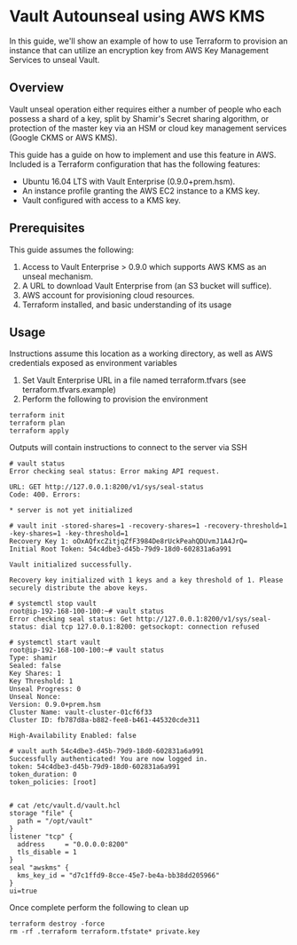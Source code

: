 # Vault Autounseal using AWS KMS

In this guide, we'll show an example of how to use Terraform to provision an instance that can utilize an encryption key from AWS Key Management Services to unseal Vault.

## Overview
Vault unseal operation either requires either a number of people who each possess a shard of a key, split by Shamir's Secret sharing algorithm, or protection of the master key via an HSM or cloud key management services (Google CKMS or AWS KMS). 

This guide has a guide on how to implement and use this feature in AWS. Included is a Terraform configuration that has the following features:  
* Ubuntu 16.04 LTS with Vault Enterprise (0.9.0+prem.hsm).   
* An instance profile granting the AWS EC2 instance to a KMS key.   
* Vault configured with access to a KMS key.   


## Prerequisites

This guide assumes the following:   

1. Access to Vault Enterprise > 0.9.0 which supports AWS KMS as an unseal mechanism. 
1. A URL to download Vault Enterprise from (an S3 bucket will suffice). 
1. AWS account for provisioning cloud resources. 
1. Terraform installed, and basic understanding of its usage


## Usage
Instructions assume this location as a working directory, as well as AWS credentials exposed as environment variables

1. Set Vault Enterprise URL in a file named terraform.tfvars (see terraform.tfvars.example)
1. Perform the following to provision the environment

```
terraform init
terraform plan
terraform apply
```

Outputs will contain instructions to connect to the server via SSH


```
# vault status
Error checking seal status: Error making API request.

URL: GET http://127.0.0.1:8200/v1/sys/seal-status
Code: 400. Errors:

* server is not yet initialized

# vault init -stored-shares=1 -recovery-shares=1 -recovery-threshold=1 -key-shares=1 -key-threshold=1
Recovery Key 1: oOxAQfxcZitjqZfF3984De8rUckPeahQDUvmJ1A4JrQ=
Initial Root Token: 54c4dbe3-d45b-79d9-18d0-602831a6a991

Vault initialized successfully.

Recovery key initialized with 1 keys and a key threshold of 1. Please
securely distribute the above keys.

# systemctl stop vault
root@ip-192-168-100-100:~# vault status
Error checking seal status: Get http://127.0.0.1:8200/v1/sys/seal-status: dial tcp 127.0.0.1:8200: getsockopt: connection refused

# systemctl start vault
root@ip-192-168-100-100:~# vault status
Type: shamir
Sealed: false
Key Shares: 1
Key Threshold: 1
Unseal Progress: 0
Unseal Nonce:
Version: 0.9.0+prem.hsm
Cluster Name: vault-cluster-01cf6f33
Cluster ID: fb787d8a-b882-fee8-b461-445320cde311

High-Availability Enabled: false

# vault auth 54c4dbe3-d45b-79d9-18d0-602831a6a991
Successfully authenticated! You are now logged in.
token: 54c4dbe3-d45b-79d9-18d0-602831a6a991
token_duration: 0
token_policies: [root]


# cat /etc/vault.d/vault.hcl
storage "file" {
  path = "/opt/vault"
}
listener "tcp" {
  address     = "0.0.0.0:8200"
  tls_disable = 1
}
seal "awskms" {
  kms_key_id = "d7c1ffd9-8cce-45e7-be4a-bb38dd205966"
}
ui=true
```




Once complete perform the following to clean up

```
terraform destroy -force
rm -rf .terraform terraform.tfstate* private.key

```




